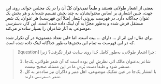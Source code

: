 بعضی از اشعار طولانی هستند و طبعاً نمی‌توان کلّ آن را در یک مجلس خواند.
روی این جهت، چنین اشعاری بر اساس محتوایشان، به چند بخش تقسیم شده‌اند و هر بخش یک عنوان جداگانه دارد.
در فهرست‌ بیرونی اشعار (مثلاً این فهرست) هر عنوان، یک شعرِ مستقل فرض شده و به‌طور مجزّا به آن لینک داده شده است. این کار، دسترسی موضوعی به آثار شاعران را بسیار ساده‌تر می‌کند.

برای مثال:
این اثر از ... دارای ... بیت است. اما «این تعداد مضمون» در آن تکرار شده که در این فهرست به تمام این بخش‌ها به‌طور جداگانه لینک داده شده است.

> [!question] چرا اشعار طولانی، به‌طور کامل جُدا روی سایت قرار نگرفت؟
> زیرا:
> 1. شاعر به‌عنوان مالک اثر، نظرش این بوده است که آن شعر طولانی، یک‌جا منتشر شود و طبعاً دست بُردنِ ما در این مسئله صحیح نیست.
> 2. با انتشار یک‌جا در عین تفکیک موضوعی، اهل‌ منبر و ذاکران نیز ساده‌تر به کل شعر دسترسی دارند.
